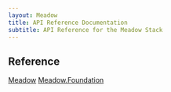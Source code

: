 ```yaml
---
layout: Meadow
title: API Reference Documentation
subtitle: API Reference for the Meadow Stack
---
```


## Reference
[Meadow](./Meadow/index)
[Meadow.Foundation](./Meadow.Foundation/index)